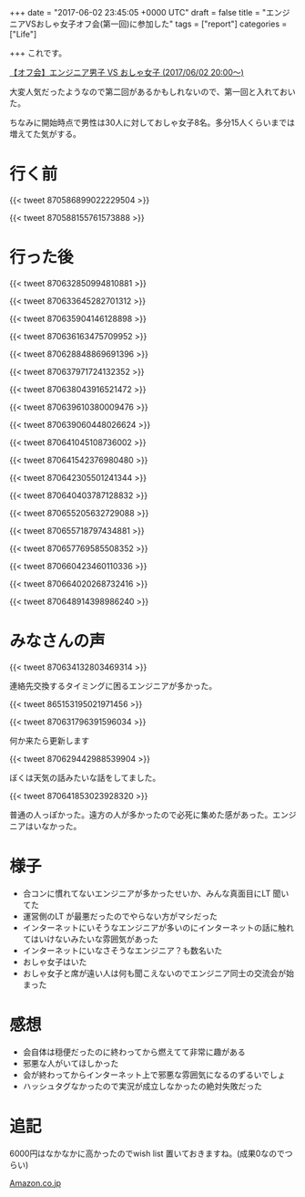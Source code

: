 
+++
date = "2017-06-02 23:45:05 +0000 UTC"
draft = false
title = "エンジニアVSおしゃ女子オフ会(第一回)に参加した"
tags = ["report"]
categories = ["Life"]

+++
これです。

[【オフ会】エンジニア男子 VS おしゃ女子 (2017/06/02 20:00〜)](https://hiwell.connpass.com/event/57695/)

大変人気だったようなので第二回があるかもしれないので、第一回と入れておいた。

ちなみに開始時点で男性は30人に対しておしゃ女子8名。多分15人くらいまでは増えてた気がする。

# 行く前

{{< tweet 870586899022229504 >}}

{{< tweet 870588155761573888 >}}

# 行った後

{{< tweet 870632850994810881 >}}

{{< tweet 870633645282701312 >}}

{{< tweet 870635904146128898 >}}

{{< tweet 870636163475709952 >}}

{{< tweet 870628848869691396 >}}

{{< tweet 870637971724132352 >}}

{{< tweet 870638043916521472 >}}

{{< tweet 870639610380009476 >}}

{{< tweet 870639060448026624 >}}

{{< tweet 870641045108736002 >}}

{{< tweet 870641542376980480 >}}

{{< tweet 870642305501241344 >}}

{{< tweet 870640403787128832 >}}

{{< tweet 870655205632729088 >}}

{{< tweet 870655718797434881 >}}

{{< tweet 870657769585508352 >}}

{{< tweet 870660423460110336 >}}

{{< tweet 870664020268732416 >}}

{{< tweet 870648914398986240 >}}

# みなさんの声

{{< tweet 870634132803469314 >}}

連絡先交換するタイミングに困るエンジニアが多かった。

{{< tweet 865153195021971456 >}}

{{< tweet 870631796391596034 >}}

何か来たら更新します

{{< tweet 870629442988539904 >}}

ぼくは天気の話みたいな話をしてました。

{{< tweet 870641853023928320 >}}

普通の人っぽかった。遠方の人が多かったので必死に集めた感があった。エンジニアはいなかった。

# 様子

<ul>
<li>合コンに慣れてないエンジニアが多かったせいか、みんな真面目にLT 聞いてた</li>
<li>運営側のLT が最悪だったのでやらない方がマシだった</li>
<li>インターネットにいそうなエンジニアが多いのにインターネットの話に触れてはいけないみたいな雰囲気があった</li>
<li>インターネットにいなさそうなエンジニア？も数名いた</li>
<li>おしゃ女子はいた</li>
<li>おしゃ女子と席が遠い人は何も聞こえないのでエンジニア同士の交流会が始まった</li>
</ul>


# 感想

<ul>
<li>会自体は穏便だったのに終わってから燃えてて非常に趣がある</li>
<li>邪悪な人がいてほしかった</li>
<li>会が終わってからインターネット上で邪悪な雰囲気になるのずるいでしょ</li>
<li>ハッシュタグなかったので実況が成立しなかったの絶対失敗だった</li>
</ul>


# 追記

6000円はなかなかに高かったのでwish list 置いておきますね。(成果0なのでつらい)

[Amazon.co.jp](https://www.amazon.co.jp/gp/registry/wishlist/3MJDA7W8W7EE8)


